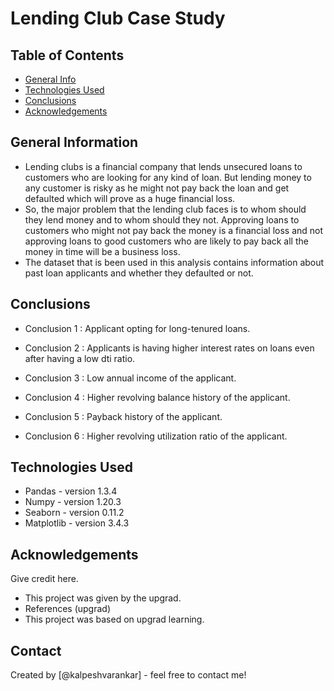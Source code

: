 # Lending Club Case Study


## Table of Contents
* [General Info](#general-information)
* [Technologies Used](#technologies-used)
* [Conclusions](#conclusions)
* [Acknowledgements](#acknowledgements)

<!-- You can include any other section that is pertinent to your problem -->

## General Information
- Lending clubs is a financial company that lends unsecured loans to customers who are looking for any kind of loan. But lending money to any customer is risky as he might not pay back the loan and get defaulted which will prove as a huge financial loss.
- So, the major problem that the lending club faces is to whom should they lend money and to whom should they not. Approving loans to customers who might not pay back the money is a financial loss and not approving loans to good customers who are likely to pay back all the money in time will be a business loss.
- The dataset that is been used in this analysis contains information about past loan applicants and whether they defaulted or not.

<!-- You don't have to answer all the questions - just the ones relevant to your project. -->

## Conclusions
- Conclusion 1 :
  Applicant opting for long-tenured loans.

- Conclusion 2 :
  Applicants is having higher interest rates on loans even after having a low dti ratio.

- Conclusion 3 :
  Low annual income of the applicant.

- Conclusion 4 :
  Higher revolving balance history of the applicant.

- Conclusion 5 :
  Payback history of the applicant.

- Conclusion 6 :
  Higher revolving utilization ratio of the applicant.

<!-- You don't have to answer all the questions - just the ones relevant to your project. -->


## Technologies Used
- Pandas - version 1.3.4
- Numpy - version 1.20.3
- Seaborn - version 0.11.2
- Matplotlib - version 3.4.3

<!-- As the libraries versions keep on changing, it is recommended to mention the version of library used in this project -->

## Acknowledgements
Give credit here.
- This project was given by the upgrad.
- References (upgrad)
- This project was based on upgrad learning.

## Contact
Created by [@kalpeshvarankar] - feel free to contact me!


<!-- Optional -->
<!-- ## License -->
<!-- This project is open source and available under the [... License](). -->

<!-- You don't have to include all sections - just the one's relevant to your project -->
